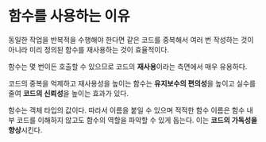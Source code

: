 # 함수를 사용하는 이유

동일한 작업을 반복적을 수행해야 한다면 같은 코드를 중복해서 여러 번 작성하는 것이 아니라 미리 정의된 함수를 재사용하는 것이 효율적이다.

함수는 몇 번이든 호출할 수 있으므로 코드의 **재사용**이라는 측면에서 매우 유용하다.

코드의 중복을 억제하고 재사용성을 높이는 함수는 **유지보수의 편의성**을 높이고 실수를 줄여 **코드의 신뢰성**을 높이는 효과가 있다.

함수는 객체 타입의 값이다. 따라서 이름을 붙일 수 있으며 적적한 함수 이름은 함수 내부 코드를 이해하지 않고도 함수의 역할을 파악할 수 있게 돕는다. 이는 **코드의 가독성을 향상**시킨다.
